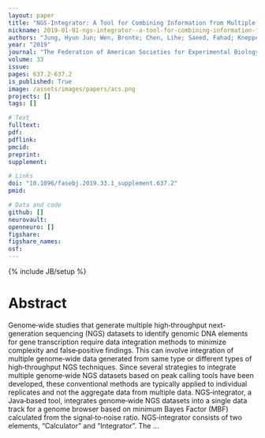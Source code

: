 ```yaml
---
layout: paper
title: "NGS‐Integrator: A Tool for Combining Information from Multiple Genome‐Wide NGS Data Tracks Using Minimum Bayes Factors"
nickname: 2019-01-01-ngs‐integrator--a-tool-for-combining-information-from-multiple-genome‐wide-ngs-data-tracks-using-minimum-bayes-factors
authors: "Jung, Hyun Jun; Wen, Bronte; Chen, Lihe; Saeed, Fahad; Knepper, Mark A; "
year: "2019"
journal: "The Federation of American Societies for Experimental Biology The FASEB Journal"
volume: 33
issue:
pages: 637.2-637.2
is_published: True
image: /assets/images/papers/acs.png
projects: []
tags: []

# Text
fulltext:
pdf:
pdflink:
pmcid:
preprint: 
supplement:

# Links
doi: "10.1096/fasebj.2019.33.1_supplement.637.2"
pmid:

# Data and code
github: []
neurovault:
openneuro: []
figshare:
figshare_names:
osf:
---
```

{% include JB/setup %}

# Abstract

Genome‐wide studies that generate multiple high‐throughput next‐generation sequencing (NGS) datasets to identify genomic DNA elements for gene transcription require data integration methods to minimize complexity and false‐positive findings. This can involve integration of multiple genome‐wide data generated from same type or different types of high‐throughput NGS techniques. Since several strategies to integrate multiple genome‐wide NGS datasets based on peak calling tools have been developed, these conventional methods are typically applied to individual replicates and not the aggregate data from multiple data. NGS‐integrator, a Java‐based tool, integrates genome‐wide NGS datasets into a single data track for a genome browser based on minimum Bayes Factor (MBF) calculated from the signal‐to‐noise ratio. NGS‐integrator consists of two elements, “Calculator” and “Integrator”. The …
